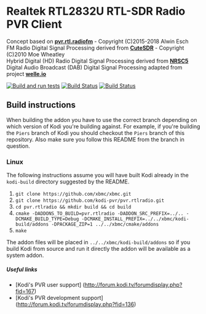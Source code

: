 # Realtek RTL2832U RTL-SDR Radio PVR Client



Concept based on [__pvr.rtl.radiofm__](https://github.com/AlwinEsch/pvr.rtl.radiofm) - Copyright (C)2015-2018 Alwin Esch   
FM Radio Digital Signal Processing derived from [__CuteSDR__](https://sourceforge.net/projects/cutesdr/) - Copyright (C)2010 Moe Wheatley   
Hybrid Digital (HD) Radio Digital Signal Processing derived from [__NRSC5__](https://github.com/theori-io/nrsc5)   
Digital Audio Broadcast (DAB) Digital Signal Processing adapted from project [__welle.io__](https://github.com/AlbrechtL/welle.io)

[![Build and run tests](https://github.com/kodi-pvr/pvr.rtlradio/actions/workflows/build.yml/badge.svg?branch=Piers)](https://github.com/kodi-pvr/pvr.rtlradio/actions/workflows/build.yml)
[![Build Status](https://dev.azure.com/teamkodi/kodi-pvr/_apis/build/status/kodi-pvr.pvr.rtlradio?branchName=Piers)](https://dev.azure.com/teamkodi/kodi-pvr/_build/latest?definitionId=85&branchName=Piers)
[![Build Status](https://jenkins.kodi.tv/view/Addons/job/kodi-pvr/job/pvr.rtlradio/job/Piers/badge/icon)](https://jenkins.kodi.tv/blue/organizations/jenkins/kodi-pvr%2Fpvr.rtlradio/branches/)

## Build instructions

When building the addon you have to use the correct branch depending on which version of Kodi you're building against. 
For example, if you're building the `Piers` branch of Kodi you should checkout the `Piers` branch of this repository. 
Also make sure you follow this README from the branch in question.

### Linux

The following instructions assume you will have built Kodi already in the `kodi-build` directory 
suggested by the README.

1. `git clone https://github.com/xbmc/xbmc.git`
2. `git clone https://github.com/kodi-pvr/pvr.rtlradio.git`
3. `cd pvr.rtlradio && mkdir build && cd build`
4. `cmake -DADDONS_TO_BUILD=pvr.rtlradio -DADDON_SRC_PREFIX=../.. -DCMAKE_BUILD_TYPE=Debug -DCMAKE_INSTALL_PREFIX=../../xbmc/kodi-build/addons -DPACKAGE_ZIP=1 ../../xbmc/cmake/addons`
5. `make`

The addon files will be placed in `../../xbmc/kodi-build/addons` so if you build Kodi from source and run it directly 
the addon will be available as a system addon.

##### Useful links

* [Kodi's PVR user support] (http://forum.kodi.tv/forumdisplay.php?fid=167)
* [Kodi's PVR development support] (http://forum.kodi.tv/forumdisplay.php?fid=136)
